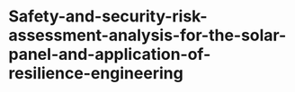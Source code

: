 # Safety-and-security-risk-assessment-analysis-for-the-solar-panel-and-application-of-resilience-engineering

